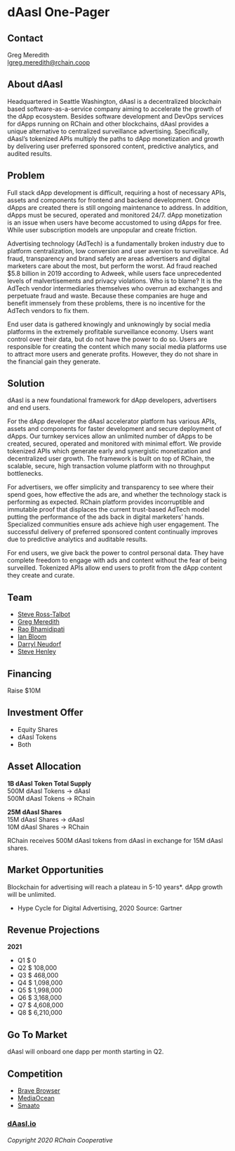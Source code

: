 # dAasl One-Pager

## Contact
Greg Meredith<br/>
lgreg.meredith@rchain.coop

## About dAasl
Headquartered in Seattle Washington, dAasl is a decentralized blockchain based software-as-a-service company aiming to accelerate the growth of the dApp ecosystem. Besides software development and DevOps services for dApps running on RChain and other blockchains, dAasl provides a unique alternative to centralized surveillance advertising. Specifically, dAasl’s tokenized APIs multiply the paths to dApp monetization and growth by delivering user preferred sponsored content, predictive analytics, and audited results. 

## Problem
Full stack dApp development is difficult, requiring a host of necessary APIs, assets and components for frontend and backend development.  Once dApps are created there is still ongoing maintenance to address.  In addition, dApps must be secured, operated and monitored 24/7.  dApp monetization is an issue when users have become accustomed to using dApps for free.  While user subscription models are unpopular and create friction.  

Advertising technology (AdTech) is a fundamentally broken industry due to platform centralization, low conversion and user aversion to surveillance.   Ad fraud, transparency and brand safety are areas advertisers and digital marketers care about the most, but perform the worst.  Ad fraud reached $5.8 billion in 2019 according to Adweek, while users face unprecedented levels of malvertisements and privacy violations.  Who is to blame? It is the AdTech vendor intermediaries themselves who overrun ad exchanges and perpetuate fraud and waste.  Because these companies are huge and benefit immensely from these problems, there is no incentive for the AdTech vendors to fix them. 

End user data is gathered knowingly and unknowingly by social media platforms in the extremely profitable surveillance economy.  Users want control over their data, but do not have the power to do so.  Users are responsible for creating the content which many social media platforms use to attract more users and generate profits.  However, they do not share in the financial gain they generate.

## Solution
dAasl is a new foundational framework for dApp developers, advertisers and end users.

For the dApp developer the dAasl accelerator platform has various APIs, assets and components for faster development and secure deployment of dApps.  Our turnkey services allow an unlimited number of dApps to be created, secured, operated and monitored with minimal effort.  We provide tokenized APIs which generate early and synergistic monetization and decentralized user growth.  The framework is built on top of RChain, the scalable, secure, high transaction volume platform with no throughput bottlenecks.

For advertisers, we offer simplicity and transparency to see where their spend goes, how effective the ads are, and whether the technology stack is performing as expected.  RChain platform provides incorruptible and immutable proof that displaces the current trust-based AdTech model putting the performance of the ads back in digital marketers’ hands.  Specialized communities ensure ads achieve high user engagement.  The successful delivery of preferred sponsored content continually improves due to predictive analytics and auditable results. 

For end users, we give back the power to control personal data.  They have complete freedom to engage with ads and content without the fear of being surveilled.  Tokenized APIs allow end users to profit from the dApp content they create and curate.

## Team
* [Steve Ross-Talbot](https://www.linkedin.com/in/stever1/)
* [Greg Meredith](https://www.linkedin.com/in/lucius-meredith-547645/)
* [Rao Bhamidipati](https://www.linkedin.com/in/vraobhamidipati/)
* [Ian Bloom](https://www.linkedin.com/in/ian-bloom-5676315/)
* [Darryl Neudorf](https://www.linkedin.com/in/darryl-neudorf-1830077b/)
* [Steve Henley](https://www.linkedin.com/in/stevehenley06/)

## Financing
Raise $10M

## Investment Offer
* Equity Shares
* dAasl Tokens
* Both

## Asset Allocation
**1B dAasl Token Total Supply**</br>
500M dAasl Tokens → dAasl</br>
500M dAasl Tokens → RChain

**25M dAasl Shares**</br>
15M dAasl Shares → dAasl</br>
10M dAasl Shares → RChain

RChain receives 500M dAasl tokens from
dAasl in exchange for 15M dAasl shares.

## Market Opportunities
Blockchain for advertising will reach a plateau in 5-10 years*. dApp growth will be unlimited.

* Hype Cycle for Digital Advertising, 2020
Source: Gartner

## Revenue Projections
**2021**
* Q1 	$         0
* Q2 	$   108,000
* Q3 	$   468,000 
* Q4 	$ 1,098,000
* Q5 	$ 1,998,000
* Q6 	$ 3,168,000
* Q7 	$ 4,608,000
* Q8 	$ 6,210,000

## Go To Market
dAasl will onboard one dapp per month starting in Q2.

## Competition
* [Brave Browser](https://brave.com/)
* [MediaOcean](https://www.mediaocean.com/)
* [Smaato](https://www.smaato.com/)

### **[dAasl.io](https://daasl.io/)**</br>
###### Copyright 2020 RChain Cooperative 
